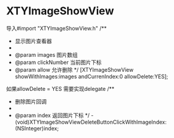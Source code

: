 # XTYImageShowView

导入#import "XTYImageShowView.h"
/**
 *  显示图片查看器
 *
 *  @param images      图片数组
 *  @param clickNumber 当前图片下标
 *  @param allow 允许删除
 */
 [XTYImageShowView showWithImages:images andCurrenIndex:0 allowDelete:YES];
 
 如果allowDelete = YES  需要实现delegate
 /**
 *  删除图片回调
 *
 *  @param index 返回图片下标
 */
-(void)XTYImageShowViewDeleteButtonClickWithImageIndex:(NSInteger)index;
